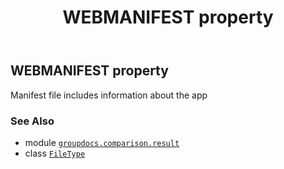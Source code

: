 ﻿---
title: WEBMANIFEST property
second_title: GroupDocs.Comparison for Python via .NET API References
description: 
type: docs
url: /python-net/groupdocs.comparison.result/filetype/webmanifest/
is_root: false
weight: 1480
---

## WEBMANIFEST property


Manifest file includes information about the app

### See Also
* module [`groupdocs.comparison.result`](../../)
* class [`FileType`](/comparison/python-net/groupdocs.comparison.result/filetype)
